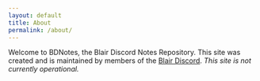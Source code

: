 ```yaml
---
layout: default
title: About
permalink: /about/
---
```

Welcome to BDNotes, the Blair Discord Notes Repository. This site was created and is maintained by members of the [Blair Discord](https://discord.gg/RVR98UW).
*This site is not currently operational.*
